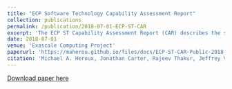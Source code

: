 ```yaml
---
title: "ECP Software Technology Capability Assessment Report"
collection: publications
permalink: /publication/2018-07-01-ECP-ST-CAR
excerpt: 'The ECP ST Capability Assessment Report (CAR) describes the structure and activities of the software focus area of the US Department of Energy Exascale Computing Project.'
date: 2018-07-01
venue: 'Exascale Computing Project'
paperurl: 'https://maherou.github.io/files/docs/ECP-ST-CAR-Public-2018-07-01.pdf'
citation: 'Michael A. Heroux, Jonathan Carter, Rajeev Thakur, Jeffrey Vetter, Lois Curfman McInnes, James Ahrens, J. Rober Neely. 2018. ECP Software Technology Capability Assessment Report. Report Number ECP-RPT-ST-0001-2018'
---
```

[Download paper here](https://maherou.github.io/files/docs/ECP-ST-CAR-Public-2018-07-01.pdf)
